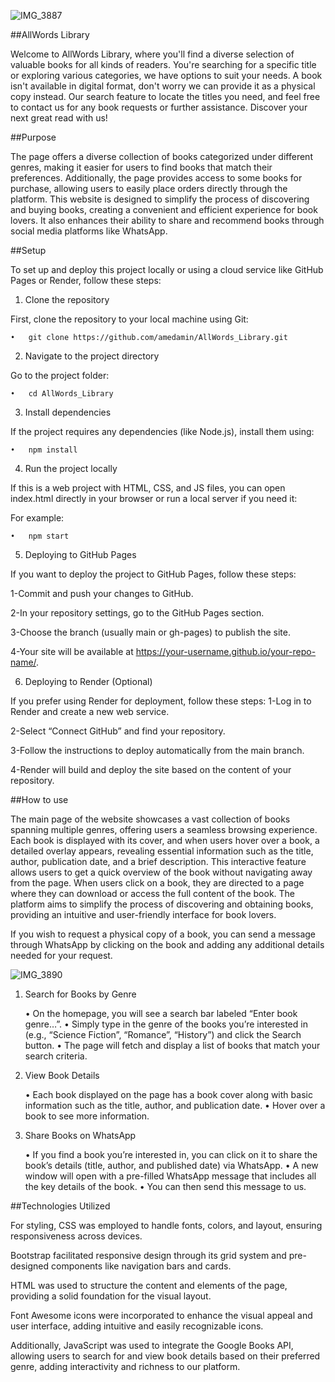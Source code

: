 ![IMG_3887](https://github.com/user-attachments/assets/09a544f3-9ccf-4397-abe1-c4d07d35d535)


##AllWords Library

Welcome to AllWords Library, where you'll find a diverse selection of valuable books for all kinds of readers. You're searching for a specific title or exploring various categories, we have options to suit your needs. A book isn't available in digital format, don't worry we can provide it as a physical copy instead. Our search feature to locate the titles you need, and feel free to contact us for any book requests or further assistance. Discover your next great read with us!

##Purpose

The page offers a diverse collection of books categorized under different genres, making it easier for users to find books that match their preferences. Additionally, the page provides access to some books for purchase, allowing users to easily place orders directly through the platform. This website is designed to simplify the process of discovering and buying books, creating a convenient and efficient experience for book lovers. It also enhances their ability to share and recommend books through social media platforms like WhatsApp.

##Setup

To set up and deploy this project locally or using a cloud service like GitHub Pages or Render, follow these steps:

1. Clone the repository

First, clone the repository to your local machine using Git:

	•	git clone https://github.com/amedamin/AllWords_Library.git
 
2. Navigate to the project directory

Go to the project folder:

	•	cd AllWords_Library
 
3. Install dependencies

If the project requires any dependencies (like Node.js), install them using:

	•	npm install
 
4. Run the project locally

If this is a web project with HTML, CSS, and JS files, you can open index.html directly in your browser or run a local server if you need it:

For example:

	•	npm start

5. Deploying to GitHub Pages

If you want to deploy the project to GitHub Pages, follow these steps:

1-Commit and push your changes to GitHub.

2-In your repository settings, go to the GitHub Pages section.

3-Choose the branch (usually main or gh-pages) to publish the site.

4-Your site will be available at https://your-username.github.io/your-repo-name/.

6. Deploying to Render (Optional)

If you prefer using Render for deployment, follow these steps:
1-Log in to Render and create a new web service.

2-Select “Connect GitHub” and find your repository.

3-Follow the instructions to deploy automatically from the main branch.

4-Render will build and deploy the site based on the content of your repository.


##How to use

The main page of the website showcases a vast collection of books spanning multiple genres, offering users a seamless browsing experience. Each book is displayed with its cover, and when users hover over a book, a detailed overlay appears, revealing essential information such as the title, author, publication date, and a brief description. This interactive feature allows users to get a quick overview of the book without navigating away from the page. When users click on a book, they are directed to a page where they can download or access the full content of the book. The platform aims to simplify the process of discovering and obtaining books, providing an intuitive and user-friendly interface for book lovers.

If you wish to request a physical copy of a book, you can send a message through WhatsApp by clicking on the book and adding any additional details needed for your request.

![IMG_3890](https://github.com/user-attachments/assets/073d6d34-15ae-46a2-821f-04b0c3f65b45)

1. Search for Books by Genre

	•	On the homepage, you will see a search bar labeled “Enter book genre…”.
	•	Simply type in the genre of the books you’re interested in (e.g., “Science Fiction”, “Romance”, “History”) and click the Search button.
	•	The page will fetch and display a list of books that match your search criteria.

2. View Book Details

	•	Each book displayed on the page has a book cover along with basic information such as the title, author, and publication date.
	•	Hover over a book to see more information.

3. Share Books on WhatsApp

	•	If you find a book you’re interested in, you can click on it to share the book’s details (title, author, and published date) via WhatsApp.
	•	A new window will open with a pre-filled WhatsApp message that includes all the key details of the book.
	•	You can then send this message to us.

##Technologies Utilized

For styling, CSS was employed to handle fonts, colors, and layout, ensuring responsiveness across devices. 

Bootstrap facilitated responsive design through its grid system and pre-designed components like navigation bars and cards.

HTML was used to structure the content and elements of the page, providing a solid foundation for the visual layout.

Font Awesome icons were incorporated to enhance the visual appeal and user interface, adding intuitive and easily recognizable icons.

Additionally, JavaScript was used to integrate the Google Books API, allowing users to search for and view book details based on their preferred genre, adding interactivity and richness to our platform. 
